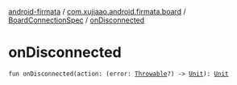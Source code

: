 [android-firmata](../../index.md) / [com.xujiaao.android.firmata.board](../index.md) / [BoardConnectionSpec](index.md) / [onDisconnected](./on-disconnected.md)

# onDisconnected

`fun onDisconnected(action: (error: `[`Throwable`](https://kotlinlang.org/api/latest/jvm/stdlib/kotlin/-throwable/index.html)`?) -> `[`Unit`](https://kotlinlang.org/api/latest/jvm/stdlib/kotlin/-unit/index.html)`): `[`Unit`](https://kotlinlang.org/api/latest/jvm/stdlib/kotlin/-unit/index.html)